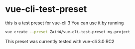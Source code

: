 # vue-cli-test-preset

this is a test preset for vue-cli 3
You can use it by running

```Bash
vue create --preset ZainW/vue-cli-test-preset my-project
```

This preset was currently tested with vue-cli 3.0 RC2

